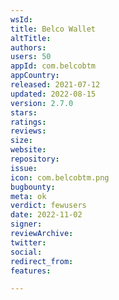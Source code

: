 ```yaml
---
wsId: 
title: Belco Wallet
altTitle: 
authors: 
users: 50
appId: com.belcobtm
appCountry: 
released: 2021-07-12
updated: 2022-08-15
version: 2.7.0
stars: 
ratings: 
reviews: 
size: 
website: 
repository: 
issue: 
icon: com.belcobtm.png
bugbounty: 
meta: ok
verdict: fewusers
date: 2022-11-02
signer: 
reviewArchive: 
twitter: 
social: 
redirect_from: 
features: 

---
```



